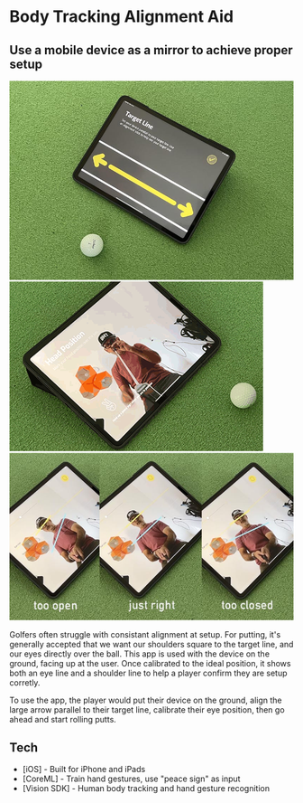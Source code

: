 # Body Tracking Alignment Aid
## Use a mobile device as a mirror to achieve proper setup

![target_align](git_target_line.jpg)
![peace_Sign](git_peace_activate.gif)
![squared_up](git_square.jpg)


Golfers often struggle with consistant alignment at setup. For putting, it's generally accepted that we want our shoulders square to the target line, and our eyes directly over the ball. This app is used with the device on the ground, facing up at the user. Once calibrated to the ideal position, it shows both an eye line and a shoulder line to help a player confirm they are setup corretly.

To use the app, the player would put their device on the ground, align the large arrow parallel to their target line, calibrate their eye position, then go ahead and start rolling putts.

## Tech

- [iOS] - Built for iPhone and iPads
- [CoreML] - Train hand gestures, use "peace sign" as input
- [Vision SDK] - Human body tracking and hand gesture recognition